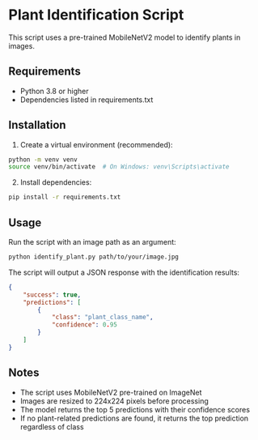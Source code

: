 # Plant Identification Script

This script uses a pre-trained MobileNetV2 model to identify plants in images.

## Requirements

- Python 3.8 or higher
- Dependencies listed in requirements.txt

## Installation

1. Create a virtual environment (recommended):
```bash
python -m venv venv
source venv/bin/activate  # On Windows: venv\Scripts\activate
```

2. Install dependencies:
```bash
pip install -r requirements.txt
```

## Usage

Run the script with an image path as an argument:
```bash
python identify_plant.py path/to/your/image.jpg
```

The script will output a JSON response with the identification results:
```json
{
    "success": true,
    "predictions": [
        {
            "class": "plant_class_name",
            "confidence": 0.95
        }
    ]
}
```

## Notes

- The script uses MobileNetV2 pre-trained on ImageNet
- Images are resized to 224x224 pixels before processing
- The model returns the top 5 predictions with their confidence scores
- If no plant-related predictions are found, it returns the top prediction regardless of class 